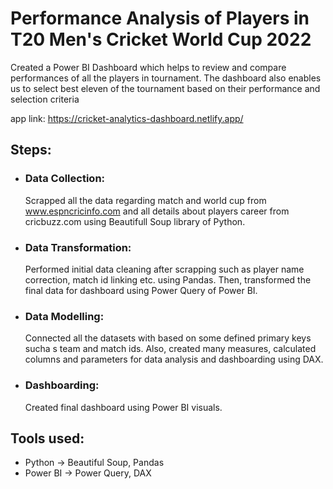 # Performance Analysis of Players in T20 Men's Cricket World Cup 2022

Created a Power BI Dashboard which helps to review and compare performances of all the players in tournament. The dashboard also enables us to select best eleven of the tournament based on their performance and selection criteria

app link: https://cricket-analytics-dashboard.netlify.app/


## Steps:
- ### Data Collection:
    Scrapped all the data regarding match and world cup from www.espncricinfo.com and all details about players career from cricbuzz.com using Beautifull Soup library of Python.
    
- ### Data Transformation:
    Performed initial data cleaning after scrapping such as player name correction, match id linking etc. using Pandas.
    Then, transformed the final data for dashboard using Power Query of Power BI.

- ### Data Modelling:
    Connected all the datasets with based on some defined primary keys sucha s team and match ids. Also, created many measures, calculated columns and parameters for data analysis and dashboarding using DAX.
 
- ### Dashboarding:
    Created final dashboard using Power BI visuals.

## Tools used:
- Python -> Beautiful Soup, Pandas
- Power BI -> Power Query, DAX
